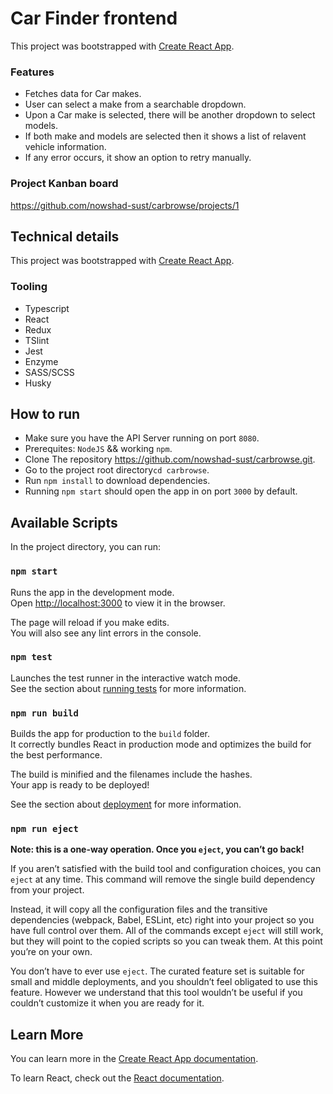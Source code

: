 # Car Finder frontend
This project was bootstrapped with [Create React App](https://github.com/facebook/create-react-app).

### Features
- Fetches data for Car makes.
- User can select a make from a searchable dropdown.
- Upon a Car make is selected, there will be another dropdown to select models.
- If both make and models are selected then it shows a list of relavent vehicle information.
- If any error occurs, it show an option to retry manually.

### Project Kanban board
https://github.com/nowshad-sust/carbrowse/projects/1

## Technical details

This project was bootstrapped with [Create React App](https://github.com/facebook/create-react-app).

### Tooling
- Typescript
- React
- Redux
- TSlint
- Jest
- Enzyme
- SASS/SCSS
- Husky

## How to run
- Make sure you have the API Server running on port `8080`.
- Prerequites: `NodeJS` && working `npm`.
- Clone The repository https://github.com/nowshad-sust/carbrowse.git.
- Go to the project root directory`cd carbrowse`.
- Run `npm install` to download dependencies.
- Running `npm start` should open the app in on port `3000` by default.

## Available Scripts

In the project directory, you can run:

### `npm start`

Runs the app in the development mode.<br />
Open [http://localhost:3000](http://localhost:3000) to view it in the browser.

The page will reload if you make edits.<br />
You will also see any lint errors in the console.

### `npm test`

Launches the test runner in the interactive watch mode.<br />
See the section about [running tests](https://facebook.github.io/create-react-app/docs/running-tests) for more information.

### `npm run build`

Builds the app for production to the `build` folder.<br />
It correctly bundles React in production mode and optimizes the build for the best performance.

The build is minified and the filenames include the hashes.<br />
Your app is ready to be deployed!

See the section about [deployment](https://facebook.github.io/create-react-app/docs/deployment) for more information.

### `npm run eject`

**Note: this is a one-way operation. Once you `eject`, you can’t go back!**

If you aren’t satisfied with the build tool and configuration choices, you can `eject` at any time. This command will remove the single build dependency from your project.

Instead, it will copy all the configuration files and the transitive dependencies (webpack, Babel, ESLint, etc) right into your project so you have full control over them. All of the commands except `eject` will still work, but they will point to the copied scripts so you can tweak them. At this point you’re on your own.

You don’t have to ever use `eject`. The curated feature set is suitable for small and middle deployments, and you shouldn’t feel obligated to use this feature. However we understand that this tool wouldn’t be useful if you couldn’t customize it when you are ready for it.

## Learn More

You can learn more in the [Create React App documentation](https://facebook.github.io/create-react-app/docs/getting-started).

To learn React, check out the [React documentation](https://reactjs.org/).
